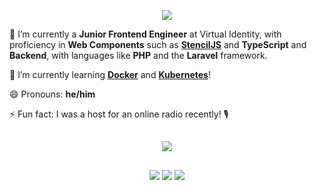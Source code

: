 <p align="center">
<img src="https://dwoliveira.com/img/Screenshot_16.png"/></p>

🔭 I’m currently a **Junior Frontend Engineer** at Virtual Identity, with proficiency in **Web Components** such as **[StencilJS](https://github.com/ionic-team/stencil)** and **TypeScript** and **Backend**, with languages like **PHP** and the **Laravel** framework.

🌱 I’m currently learning **[Docker](https://www.docker.com/)** and **[Kubernetes](https://kubernetes.io/)**!

😄 Pronouns: **he/him**

⚡ Fun fact: I was a host for an online radio recently! 🎙

##

<p align="center"><img src="https://github-readme-stats.vercel.app/api/top-langs/?username=pnboliveira&layout=compact&theme=dark&include_all_commits=true&count_private=true"/></p>

##

<p align="center">
<a href="https://linkedin.com/in/dwoliveira" target="_blank"><img src="https://img.shields.io/badge/LinkedIn-blue?logo=linkedin&style=for-the-badge"/></a>
<a href="https://blog.dwoliveira.com" target="_blank"><img src="https://img.shields.io/badge/Blog-black?logo=medium&style=for-the-badge"/></a>
<a href="https://www.youtube.com/channel/UC57uf5r3SY67G34tSbMBssg" target="_blank"><img src="https://img.shields.io/badge/YouTube-red?logo=youtube&style=for-the-badge"/></a>
</p>

<!--
**pnboliveira/pnboliveira** is a ✨ _special_ ✨ repository because its `README.md` (this file) appears on your GitHub profile.

Here are some ideas to get you started:

-->
